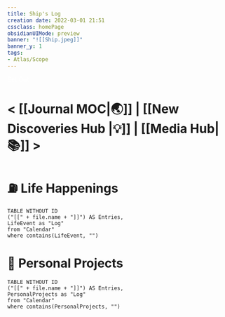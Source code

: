 ```yaml
---
title: Ship's Log
creation date: 2022-03-01 21:51 
cssclass: homePage
obsidianUIMode: preview
banner: "![[Ship.jpeg]]"
banner_y: 1
tags:
- Atlas/Scope
---
```

<div class="title" style="color: #fff ">Set Out</div>

# < [[Journal MOC|🌏]] | [[New Discoveries Hub |💡]] | [[Media Hub|📚]] > 

# ⛽️ Life Happenings

```dataview
TABLE WITHOUT ID 
("[[" + file.name + "]]") AS Entries,
LifeEvent as "Log"
from "Calendar"
where contains(LifeEvent, "")
```

# 🧰 Personal Projects

```dataview
TABLE WITHOUT ID 
("[[" + file.name + "]]") AS Entries,
PersonalProjects as "Log"
from "Calendar"
where contains(PersonalProjects, "")
```